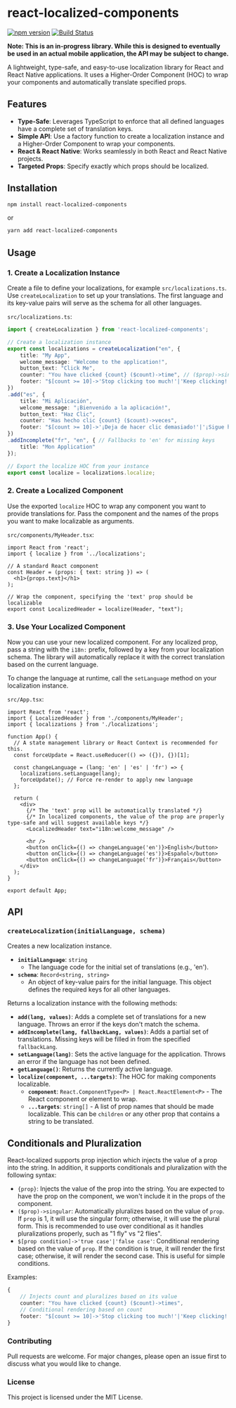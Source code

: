 # react-localized-components

[![npm version](https://badge.fury.io/js/react-localized-components.svg)](https://badge.fury.io/js/react-localized-components)
[![Build Status](https://travis-ci.org/ShindouMihou/react-localized-components.svg?branch=master)](https://travis-ci.org/ShindouMihou/react-localized-components)

**Note: This is an in-progress library. While this is designed to eventually be used in an actual mobile application, the API may be subject to change.**

A lightweight, type-safe, and easy-to-use localization library for React and React Native applications. 
It uses a Higher-Order Component (HOC) to wrap your components and automatically translate specified props.

## Features

*   **Type-Safe**: Leverages TypeScript to enforce that all defined languages have a complete set of translation keys.
*   **Simple API**: Use a factory function to create a localization instance and a Higher-Order Component to wrap your components.
*   **React & React Native**: Works seamlessly in both React and React Native projects.
*   **Targeted Props**: Specify exactly which props should be localized.

## Installation

```bash
npm install react-localized-components
```

or

```bash
yarn add react-localized-components
```

## Usage

### 1. Create a Localization Instance

Create a file to define your localizations, for example `src/localizations.ts`. Use `createLocalization` to set up your translations. The first language and its key-value pairs will serve as the schema for all other languages.

`src/localizations.ts`:
```typescript
import { createLocalization } from 'react-localized-components';

// Create a localization instance
export const localizations = createLocalization("en", {
    title: "My App",
    welcome_message: "Welcome to the application!",
    button_text: "Click Me",
    counter: "You have clicked {count} ($count)->time", // ($prop)->singular automatically pluralizes based on the value of 'count', you pass count as a prop.
    footer: "$[count >= 10]->'Stop clicking too much!'|'Keep clicking!'" // $[prop condition]->'true case'|'false case' for conditional rendering
})
.add("es", {
    title: "Mi Aplicación",
    welcome_message: "¡Bienvenido a la aplicación!",
    button_text: "Haz Clic",
    counter: "Has hecho clic {count} ($count)->veces",
    footer: "$[count >= 10]->'¡Deja de hacer clic demasiado!'|'¡Sigue haciendo clic!'" // Conditional rendering in Spanish
})
.addIncomplete("fr", "en", { // Fallbacks to 'en' for missing keys
    title: "Mon Application"
});

// Export the localize HOC from your instance
export const localize = localizations.localize;
```

### 2. Create a Localized Component

Use the exported `localize` HOC to wrap any component you want to provide translations for. Pass the component and the names of the props you want to make localizable as arguments.

`src/components/MyHeader.tsx`:
```typescriptreact
import React from 'react';
import { localize } from '../localizations';

// A standard React component
const Header = (props: { text: string }) => (
  <h1>{props.text}</h1>
);

// Wrap the component, specifying the 'text' prop should be localizable
export const LocalizedHeader = localize(Header, "text");
```

### 3. Use Your Localized Component

Now you can use your new localized component. For any localized prop, pass a string with the `i18n:` prefix, followed by a key from your localization schema. The library will automatically replace it with the correct translation based on the current language.

To change the language at runtime, call the `setLanguage` method on your localization instance.

`src/App.tsx`:
```typescriptreact
import React from 'react';
import { LocalizedHeader } from './components/MyHeader';
import { localizations } from './localizations';

function App() {
  // A state management library or React Context is recommended for this.
  const forceUpdate = React.useReducer(() => ({}), {})[1];

  const changeLanguage = (lang: 'en' | 'es' | 'fr') => {
    localizations.setLanguage(lang);
    forceUpdate(); // Force re-render to apply new language
  };

  return (
    <div>
      {/* The 'text' prop will be automatically translated */}
      {/* In localized components, the value of the prop are properly type-safe and will suggest available keys */}
      <LocalizedHeader text="i18n:welcome_message" />

      <hr />
      <button onClick={() => changeLanguage('en')}>English</button>
      <button onClick={() => changeLanguage('es')}>Español</button>
      <button onClick={() => changeLanguage('fr')}>Français</button>
    </div>
  );
}

export default App;
```

## API

### `createLocalization(initialLanguage, schema)`

Creates a new localization instance.

*   **`initialLanguage`**: `string`
    *   The language code for the initial set of translations (e.g., 'en').
*   **`schema`**: `Record<string, string>`
    *   An object of key-value pairs for the initial language. This object defines the required keys for all other languages.

Returns a localization instance with the following methods:

*   **`add(lang, values)`**: Adds a complete set of translations for a new language. Throws an error if the keys don't match the schema.
*   **`addIncomplete(lang, fallbackLang, values)`**: Adds a partial set of translations. Missing keys will be filled in from the specified `fallbackLang`.
*   **`setLanguage(lang)`**: Sets the active language for the application. Throws an error if the language has not been defined.
*   **`getLanguage()`**: Returns the currently active language.
*   **`localize(component, ...targets)`**: The HOC for making components localizable.
    *   **`component`**: `React.ComponentType<P> | React.ReactElement<P>` - The React component or element to wrap.
    *   **`...targets`**: `string[]` - A list of prop names that should be made localizable. This can be `children` or any other prop that contains a string to be translated.

## Conditionals and Pluralization

React-localized supports prop injection which injects the value of a prop into the string. In addition, it supports conditionals and pluralization with the 
following syntax:
- `{prop}`: Injects the value of the prop into the string. You are expected to have the prop on the component, we won't include it in the props of the component.
- `($prop)->singular`: Automatically pluralizes based on the value of `prop`. If `prop` is 1, it will use the singular form; otherwise, it will use the plural form. 
This is recommended to use over conditional as it handles pluralizations properly, such as "1 fly" vs "2 flies".
- `$[prop condition]->'true case'|'false case'`: Conditional rendering based on the value of `prop`. 
If the condition is true, it will render the first case; otherwise, it will render the second case. This is useful for simple conditions.

Examples:
```typescript
{
    // Injects count and pluralizes based on its value
    counter: "You have clicked {count} ($count)->times", 
    // Conditional rendering based on count
    footer: "$[count >= 10]->'Stop clicking too much!'|'Keep clicking!'"
}
```

### Contributing

Pull requests are welcome. For major changes, please open an issue first to discuss what you would like to change.

### License

This project is licensed under the MIT License.